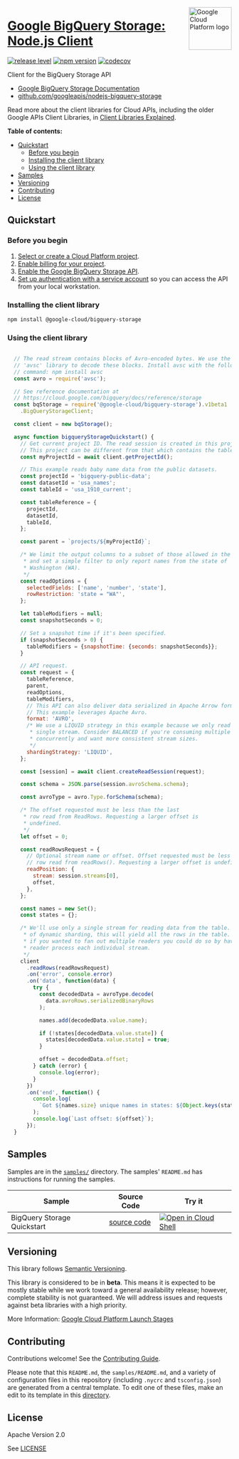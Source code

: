 [//]: # "This README.md file is auto-generated, all changes to this file will be lost."
[//]: # "To regenerate it, use `python -m synthtool`."
<img src="https://avatars2.githubusercontent.com/u/2810941?v=3&s=96" alt="Google Cloud Platform logo" title="Google Cloud Platform" align="right" height="96" width="96"/>

# [Google BigQuery Storage: Node.js Client](https://github.com/googleapis/nodejs-bigquery-storage)

[![release level](https://img.shields.io/badge/release%20level-beta-yellow.svg?style=flat)](https://cloud.google.com/terms/launch-stages)
[![npm version](https://img.shields.io/npm/v/@google-cloud/bigquery-storage.svg)](https://www.npmjs.org/package/@google-cloud/bigquery-storage)
[![codecov](https://img.shields.io/codecov/c/github/googleapis/nodejs-bigquery-storage/master.svg?style=flat)](https://codecov.io/gh/googleapis/nodejs-bigquery-storage)




Client for the BigQuery Storage API



* [Google BigQuery Storage Documentation][product-docs]
* [github.com/googleapis/nodejs-bigquery-storage](https://github.com/googleapis/nodejs-bigquery-storage)

Read more about the client libraries for Cloud APIs, including the older
Google APIs Client Libraries, in [Client Libraries Explained][explained].

[explained]: https://cloud.google.com/apis/docs/client-libraries-explained

**Table of contents:**


* [Quickstart](#quickstart)
  * [Before you begin](#before-you-begin)
  * [Installing the client library](#installing-the-client-library)
  * [Using the client library](#using-the-client-library)
* [Samples](#samples)
* [Versioning](#versioning)
* [Contributing](#contributing)
* [License](#license)

## Quickstart

### Before you begin

1.  [Select or create a Cloud Platform project][projects].
1.  [Enable billing for your project][billing].
1.  [Enable the Google BigQuery Storage API][enable_api].
1.  [Set up authentication with a service account][auth] so you can access the
    API from your local workstation.

### Installing the client library

```bash
npm install @google-cloud/bigquery-storage
```


### Using the client library

```javascript

  // The read stream contains blocks of Avro-encoded bytes. We use the
  // 'avsc' library to decode these blocks. Install avsc with the following
  // command: npm install avsc
  const avro = require('avsc');

  // See reference documentation at
  // https://cloud.google.com/bigquery/docs/reference/storage
  const bqStorage = require('@google-cloud/bigquery-storage').v1beta1
    .BigQueryStorageClient;

  const client = new bqStorage();

  async function bigqueryStorageQuickstart() {
    // Get current project ID. The read session is created in this project.
    // This project can be different from that which contains the table.
    const myProjectId = await client.getProjectId();

    // This example reads baby name data from the public datasets.
    const projectId = 'bigquery-public-data';
    const datasetId = 'usa_names';
    const tableId = 'usa_1910_current';

    const tableReference = {
      projectId,
      datasetId,
      tableId,
    };

    const parent = `projects/${myProjectId}`;

    /* We limit the output columns to a subset of those allowed in the table,
     * and set a simple filter to only report names from the state of
     * Washington (WA).
     */
    const readOptions = {
      selectedFields: ['name', 'number', 'state'],
      rowRestriction: 'state = "WA"',
    };

    let tableModifiers = null;
    const snapshotSeconds = 0;

    // Set a snapshot time if it's been specified.
    if (snapshotSeconds > 0) {
      tableModifiers = {snapshotTime: {seconds: snapshotSeconds}};
    }

    // API request.
    const request = {
      tableReference,
      parent,
      readOptions,
      tableModifiers,
      // This API can also deliver data serialized in Apache Arrow format.
      // This example leverages Apache Avro.
      format: 'AVRO',
      /* We use a LIQUID strategy in this example because we only read from a
       * single stream. Consider BALANCED if you're consuming multiple streams
       * concurrently and want more consistent stream sizes.
       */
      shardingStrategy: 'LIQUID',
    };

    const [session] = await client.createReadSession(request);

    const schema = JSON.parse(session.avroSchema.schema);

    const avroType = avro.Type.forSchema(schema);

    /* The offset requested must be less than the last
     * row read from ReadRows. Requesting a larger offset is
     * undefined.
     */
    let offset = 0;

    const readRowsRequest = {
      // Optional stream name or offset. Offset requested must be less than the last
      // row read from readRows(). Requesting a larger offset is undefined.
      readPosition: {
        stream: session.streams[0],
        offset,
      },
    };

    const names = new Set();
    const states = {};

    /* We'll use only a single stream for reading data from the table. Because
     * of dynamic sharding, this will yield all the rows in the table. However,
     * if you wanted to fan out multiple readers you could do so by having a
     * reader process each individual stream.
     */
    client
      .readRows(readRowsRequest)
      .on('error', console.error)
      .on('data', function(data) {
        try {
          const decodedData = avroType.decode(
            data.avroRows.serializedBinaryRows
          );

          names.add(decodedData.value.name);

          if (!states[decodedData.value.state]) {
            states[decodedData.value.state] = true;
          }

          offset = decodedData.offset;
        } catch (error) {
          console.log(error);
        }
      })
      .on('end', function() {
        console.log(
          `Got ${names.size} unique names in states: ${Object.keys(states)}`
        );
        console.log(`Last offset: ${offset}`);
      });
  }

```



## Samples

Samples are in the [`samples/`](https://github.com/googleapis/nodejs-bigquery-storage/tree/master/samples) directory. The samples' `README.md`
has instructions for running the samples.

| Sample                      | Source Code                       | Try it |
| --------------------------- | --------------------------------- | ------ |
| BigQuery Storage Quickstart | [source code](https://github.com/googleapis/nodejs-bigquery-storage/blob/master/samples/quickstart.js) | [![Open in Cloud Shell][shell_img]](https://console.cloud.google.com/cloudshell/open?git_repo=https://github.com/googleapis/nodejs-bigquery-storage&page=editor&open_in_editor=samples/quickstart.js,samples/README.md) |



## Versioning

This library follows [Semantic Versioning](http://semver.org/).



This library is considered to be in **beta**. This means it is expected to be
mostly stable while we work toward a general availability release; however,
complete stability is not guaranteed. We will address issues and requests
against beta libraries with a high priority.




More Information: [Google Cloud Platform Launch Stages][launch_stages]

[launch_stages]: https://cloud.google.com/terms/launch-stages

## Contributing

Contributions welcome! See the [Contributing Guide](https://github.com/googleapis/nodejs-bigquery-storage/blob/master/CONTRIBUTING.md).

Please note that this `README.md`, the `samples/README.md`,
and a variety of configuration files in this repository (including `.nycrc` and `tsconfig.json`)
are generated from a central template. To edit one of these files, make an edit
to its template in this
[directory](https://github.com/googleapis/synthtool/tree/master/synthtool/gcp/templates/node_library).

## License

Apache Version 2.0

See [LICENSE](https://github.com/googleapis/nodejs-bigquery-storage/blob/master/LICENSE)


[product-docs]: https://cloud.google.com/bigquery/docs/reference/storage
[shell_img]: https://gstatic.com/cloudssh/images/open-btn.png
[projects]: https://console.cloud.google.com/project
[billing]: https://support.google.com/cloud/answer/6293499#enable-billing
[enable_api]: https://console.cloud.google.com/flows/enableapi?apiid=bigquerystorage.googleapis.com
[auth]: https://cloud.google.com/docs/authentication/getting-started
